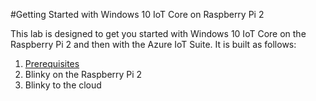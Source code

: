 #Getting Started with Windows 10 IoT Core on Raspberry Pi 2

This lab is designed to get you started with Windows 10 IoT Core on the Raspberry Pi 2 and then with the Azure IoT Suite. It is built as follows:

1. [Prerequisites](/0Prerequisites.docx)
2. Blinky on the Raspberry Pi 2
3. Blinky to the cloud